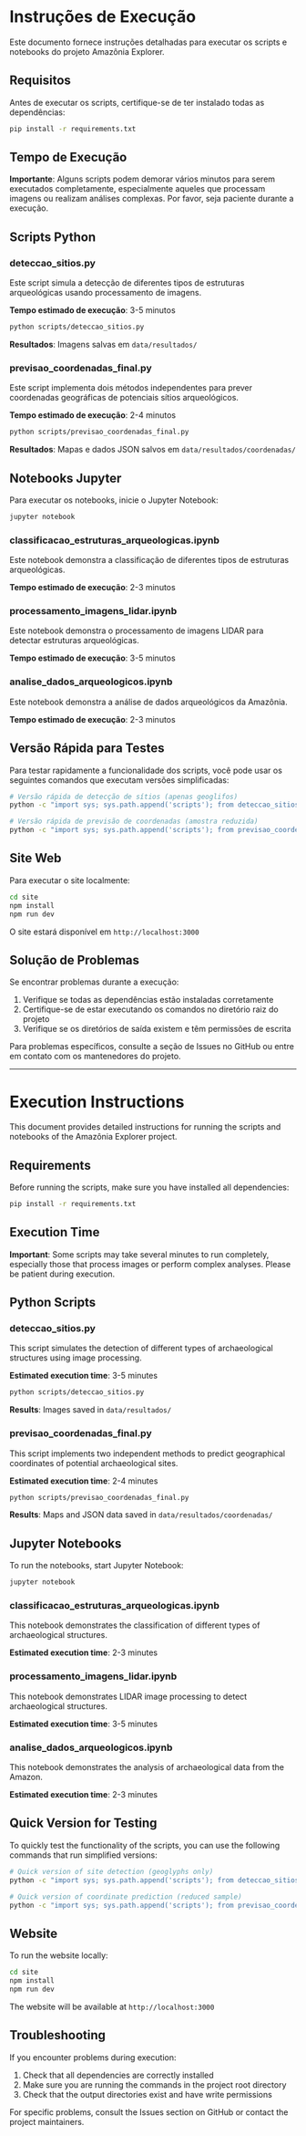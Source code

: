 # Instruções de Execução

Este documento fornece instruções detalhadas para executar os scripts e notebooks do projeto Amazônia Explorer.

## Requisitos

Antes de executar os scripts, certifique-se de ter instalado todas as dependências:

```bash
pip install -r requirements.txt
```

## Tempo de Execução

**Importante**: Alguns scripts podem demorar vários minutos para serem executados completamente, especialmente aqueles que processam imagens ou realizam análises complexas. Por favor, seja paciente durante a execução.

## Scripts Python

### deteccao_sitios.py

Este script simula a detecção de diferentes tipos de estruturas arqueológicas usando processamento de imagens.

**Tempo estimado de execução**: 3-5 minutos

```bash
python scripts/deteccao_sitios.py
```

**Resultados**: Imagens salvas em `data/resultados/`

### previsao_coordenadas_final.py

Este script implementa dois métodos independentes para prever coordenadas geográficas de potenciais sítios arqueológicos.

**Tempo estimado de execução**: 2-4 minutos

```bash
python scripts/previsao_coordenadas_final.py
```

**Resultados**: Mapas e dados JSON salvos em `data/resultados/coordenadas/`

## Notebooks Jupyter

Para executar os notebooks, inicie o Jupyter Notebook:

```bash
jupyter notebook
```

### classificacao_estruturas_arqueologicas.ipynb

Este notebook demonstra a classificação de diferentes tipos de estruturas arqueológicas.

**Tempo estimado de execução**: 2-3 minutos

### processamento_imagens_lidar.ipynb

Este notebook demonstra o processamento de imagens LIDAR para detectar estruturas arqueológicas.

**Tempo estimado de execução**: 3-5 minutos

### analise_dados_arqueologicos.ipynb

Este notebook demonstra a análise de dados arqueológicos da Amazônia.

**Tempo estimado de execução**: 2-3 minutos

## Versão Rápida para Testes

Para testar rapidamente a funcionalidade dos scripts, você pode usar os seguintes comandos que executam versões simplificadas:

```bash
# Versão rápida de detecção de sítios (apenas geoglifos)
python -c "import sys; sys.path.append('scripts'); from deteccao_sitios import gerar_imagem_lidar_simulada, detectar_bordas; img = gerar_imagem_lidar_simulada(tamanho=256, tipo='geoglifo'); bordas = detectar_bordas(img); print('Teste de detecção concluído com sucesso!')"

# Versão rápida de previsão de coordenadas (amostra reduzida)
python -c "import sys; sys.path.append('scripts'); from previsao_coordenadas_final import gerar_dados_simulados; X, y = gerar_dados_simulados(n_amostras=20); print('Teste de geração de dados concluído com sucesso!'); print(f'Características: {X.shape}, Coordenadas: {y.shape}')"
```

## Site Web

Para executar o site localmente:

```bash
cd site
npm install
npm run dev
```

O site estará disponível em `http://localhost:3000`

## Solução de Problemas

Se encontrar problemas durante a execução:

1. Verifique se todas as dependências estão instaladas corretamente
2. Certifique-se de estar executando os comandos no diretório raiz do projeto
3. Verifique se os diretórios de saída existem e têm permissões de escrita

Para problemas específicos, consulte a seção de Issues no GitHub ou entre em contato com os mantenedores do projeto.

---

# Execution Instructions

This document provides detailed instructions for running the scripts and notebooks of the Amazônia Explorer project.

## Requirements

Before running the scripts, make sure you have installed all dependencies:

```bash
pip install -r requirements.txt
```

## Execution Time

**Important**: Some scripts may take several minutes to run completely, especially those that process images or perform complex analyses. Please be patient during execution.

## Python Scripts

### deteccao_sitios.py

This script simulates the detection of different types of archaeological structures using image processing.

**Estimated execution time**: 3-5 minutes

```bash
python scripts/deteccao_sitios.py
```

**Results**: Images saved in `data/resultados/`

### previsao_coordenadas_final.py

This script implements two independent methods to predict geographical coordinates of potential archaeological sites.

**Estimated execution time**: 2-4 minutes

```bash
python scripts/previsao_coordenadas_final.py
```

**Results**: Maps and JSON data saved in `data/resultados/coordenadas/`

## Jupyter Notebooks

To run the notebooks, start Jupyter Notebook:

```bash
jupyter notebook
```

### classificacao_estruturas_arqueologicas.ipynb

This notebook demonstrates the classification of different types of archaeological structures.

**Estimated execution time**: 2-3 minutes

### processamento_imagens_lidar.ipynb

This notebook demonstrates LIDAR image processing to detect archaeological structures.

**Estimated execution time**: 3-5 minutes

### analise_dados_arqueologicos.ipynb

This notebook demonstrates the analysis of archaeological data from the Amazon.

**Estimated execution time**: 2-3 minutes

## Quick Version for Testing

To quickly test the functionality of the scripts, you can use the following commands that run simplified versions:

```bash
# Quick version of site detection (geoglyphs only)
python -c "import sys; sys.path.append('scripts'); from deteccao_sitios import gerar_imagem_lidar_simulada, detectar_bordas; img = gerar_imagem_lidar_simulada(tamanho=256, tipo='geoglifo'); bordas = detectar_bordas(img); print('Detection test completed successfully!')"

# Quick version of coordinate prediction (reduced sample)
python -c "import sys; sys.path.append('scripts'); from previsao_coordenadas_final import gerar_dados_simulados; X, y = gerar_dados_simulados(n_amostras=20); print('Data generation test completed successfully!'); print(f'Features: {X.shape}, Coordinates: {y.shape}')"
```

## Website

To run the website locally:

```bash
cd site
npm install
npm run dev
```

The website will be available at `http://localhost:3000`

## Troubleshooting

If you encounter problems during execution:

1. Check that all dependencies are correctly installed
2. Make sure you are running the commands in the project root directory
3. Check that the output directories exist and have write permissions

For specific problems, consult the Issues section on GitHub or contact the project maintainers.
